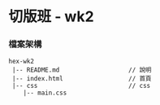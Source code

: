 # 切版班 - wk2

### 檔案架構
```
hex-wk2
 |-- README.md                   // 說明
 |-- index.html                  // 首頁
 |-- css                         // css
    |-- main.css   
```